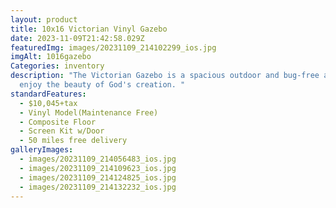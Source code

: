 ```yaml
---
layout: product
title: 10x16 Victorian Vinyl Gazebo
date: 2023-11-09T21:42:58.029Z
featuredImg: images/20231109_214102299_ios.jpg
imgAlt: 1016gazebo
Categories: inventory
description: "The Victorian Gazebo is a spacious outdoor and bug-free area to
  enjoy the beauty of God's creation. "
standardFeatures:
  - $10,045+tax
  - Vinyl Model(Maintenance Free)
  - Composite Floor
  - Screen Kit w/Door
  - 50 miles free delivery
galleryImages:
  - images/20231109_214056483_ios.jpg
  - images/20231109_214109623_ios.jpg
  - images/20231109_214124825_ios.jpg
  - images/20231109_214132232_ios.jpg
---
```

